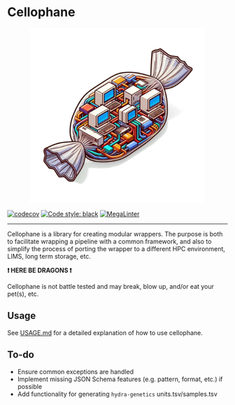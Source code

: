 <!-- markdownlint-disable MD033 Used for centered logo -->
<!-- markdownlint-disable MD036 -->

# Cellophane

<p align="center">
  <img src="cellophane.png" width="400px" alt="Cellophane Logo"/>
</p>

[![codecov](https://codecov.io/gh/ClinicalGenomicsGBG/cellophane/graph/badge.svg?token=GQ6MOR6CYL)](https://codecov.io/gh/dodslaser/cellophane)
[![Code style: black](https://img.shields.io/badge/code%20style-black-000000.svg)](https://github.com/psf/black)
[![MegaLinter](https://github.com/ClinicalGenomicsGBG/cellophane/workflows/MegaLinter/badge.svg)](https://github.com/ClinicalGenomicsGBG/cellophane/actions?query=workflow%3AMegaLinter)

---

Cellophane is a library for creating modular wrappers. The purpose is both to facilitate wrapping a pipeline with a common framework, and also to simplify the process of porting the wrapper to a different HPC environment, LIMS, long term storage, etc.

**❗️ HERE BE DRAGONS ❗️**

Cellophane is not battle tested and may break, blow up, and/or eat your pet(s), etc.

## Usage

See [USAGE.md](USAGE.md) for a detailed explanation of how to use cellophane.

## To-do

- Ensure common exceptions are handled
- Implement missing JSON Schema features (e.g. pattern, format, etc.) if possible
- Add functionality for generating `hydra-genetics` units.tsv/samples.tsv
